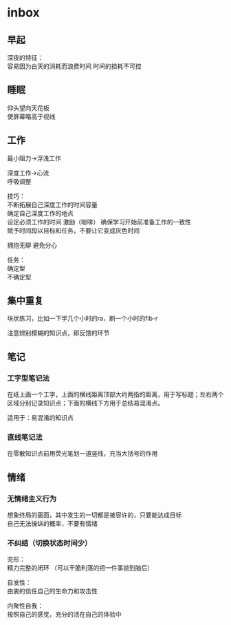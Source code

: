 # inbox

## 早起

深夜的特征：  
容易因为白天的消耗而浪费时间
时间的损耗不可控  

## 睡眠

仰头望向天花板  
使屏幕略高于视线

## 工作

最小阻力→浮浅工作

深度工作→心流  
呼吸调整  

技巧：  
不断拓展自己深度工作的时间容量  
确定自己深度工作的地点  
设定必须工作的时间
激励（咖啡）
确保学习开始前准备工作的一致性  
赋予时间段以目标和任务，不要让它变成灰色时间  

拥抱无聊 避免分心  

任务：  
确定型  
不确定型  

## 集中重复

块状练习，比如一下学几个小时的ra，刷一个小时的fib-r

注意辨别模糊的知识点，即反馈的环节

## 笔记

### 工字型笔记法

在纸上画一个工字，上面的横线距离顶部大约两指的距离，用于写标题；左右两个区域分别记录知识点；下面的横线下方用于总结易混淆点。

适用于：易混淆的知识点  

### 直线笔记法

在零散知识点前用荧光笔划一道竖线，充当大括号的作用  

## 情绪

### 无情绪主义行为  

想象终局的画面，其中发生的一切都是被容许的，只要能达成目标  
自己无法操纵的概率，不要有情绪  

### 不纠结（切换状态时间少）  

完形：  
精力完整的闭环
（可以干脆利落的把一件事抛到脑后）

自发性：  
由衷的信任自己的生命力和攻击性  

内聚性自我：  
按照自己的感觉，充分的活在自己的体验中  